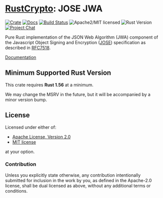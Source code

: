 # [RustCrypto]: JOSE JWA

[![Crate][crate-image]][crate-link]
[![Docs][docs-image]][docs-link]
[![Build Status][build-image]][build-link]
![Apache2/MIT licensed][license-image]
![Rust Version][rustc-image]
[![Project Chat][chat-image]][chat-link]

Pure Rust implementation of the JSON Web Algorithm (JWA) component of the
Javascript Object Signing and Encryption ([JOSE]) specification as described
in [RFC7518].

[Documentation][docs-link]

## Minimum Supported Rust Version

This crate requires **Rust 1.56** at a minimum.

We may change the MSRV in the future, but it will be accompanied by a minor
version bump.

## License

Licensed under either of:

* [Apache License, Version 2.0](http://www.apache.org/licenses/LICENSE-2.0)
* [MIT license](http://opensource.org/licenses/MIT)

at your option.

### Contribution

Unless you explicitly state otherwise, any contribution intentionally submitted
for inclusion in the work by you, as defined in the Apache-2.0 license, shall be
dual licensed as above, without any additional terms or conditions.

[//]: # (badges)

[crate-image]: https://buildstats.info/crate/jose-jwa
[crate-link]: https://crates.io/crates/jose-jwa
[docs-image]: https://docs.rs/jose-jwa/badge.svg
[docs-link]: https://docs.rs/jose-jwa/
[license-image]: https://img.shields.io/badge/license-Apache2.0/MIT-blue.svg
[rustc-image]: https://img.shields.io/badge/rustc-1.56+-blue.svg
[chat-image]: https://img.shields.io/badge/zulip-join_chat-blue.svg
[chat-link]: https://rustcrypto.zulipchat.com/#narrow/stream/300570-formats
[build-image]: https://github.com/RustCrypto/JOSE/actions/workflows/jose-jwa.yml/badge.svg
[build-link]: https://github.com/RustCrypto/JOSE/actions/workflows/jose-jwa.yml

[//]: # (links)

[RustCrypto]: https://github.com/RustCrypto/ 
[JOSE]: https://jose.readthedocs.io/
[RFC7518]: https://www.rfc-editor.org/rfc/rfc7518
